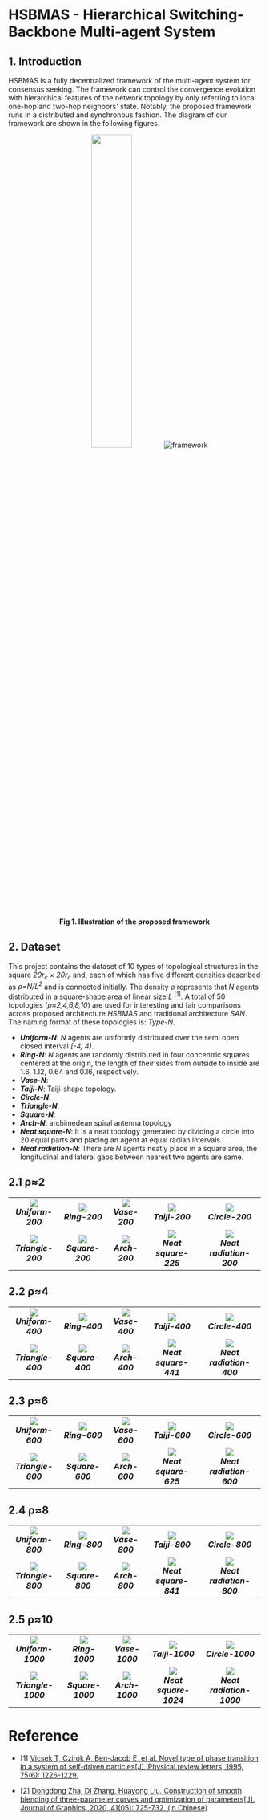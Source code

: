 # HSBMAS - Hierarchical Switching-Backbone Multi-agent System

## 1. Introduction
HSBMAS is a fully decentralized framework of the multi-agent system for consensus seeking. The framework can control the convergence evolution with hierarchical features of the network topology by only referring to local one-hop and two-hop neighbors' state. Notably, the proposed framework runs in a distributed and synchronous fashion. The diagram of our framework are shown in the following figures.

<div align=center>
    <img src="https://github.com/kyoran/HSBMAS/blob/main/example/diagram.gif" width="40%">
    <img src="https://github.com/kyoran/HSBMAS/blob/main/example/framework.png" 
        alt="framework"/>
    <br>
    <b>Fig 1. Illustration of the proposed framework</b>
</div>

## 2. Dataset 
This project contains the dataset of 10 types of topological structures in the square <i>20r<sub>c</sub> × 20r<sub>c</sub></i> and, each of which has five different densities described as <i>ρ=N/L<sup>2</sup></i> and is connected initially. The density *ρ* represents that *N* agents distributed in a square-shape area of linear size *L* [<sup>[1]</sup>](#refer-density). A total of 50 topologies (*ρ≈2,4,6,8,10*) are used for interesting and fair comparisons across proposed architecture *HSBMAS* and traditional architecture *SAN*. The naming format of these topologies is: *Type-N*.

- ***Uniform-N***: *N* agents are uniformly distributed over the semi open closed interval *[-4, 4)*.
- ***Ring-N***: *N* agents are randomly distributed in four concentric squares centered at the origin, the length of their sides from outside to inside are 1.6, 1.12, 0.64 and 0.16, respectively.
- ***Vase-N***: 
- ***Taiji-N***: Taiji-shape topology.
- ***Circle-N***:
- ***Triangle-N***:
- ***Square-N***:
- ***Arch-N***: archimedean spiral antenna topology 
- ***Neat square-N***: It is a neat topology generated by dividing a circle into 20 equal parts and placing an agent at equal radian intervals.
- ***Neat radiation-N***: There are *N* agents neatly place in a square area, the longitudinal and lateral gaps between nearest two agents are same.

## 2.1 ρ≈2
<div align="center">
    <table>
        <tr>
            <td align="center"><img src="https://github.com/kyoran/HSBMAS/blob/main/Agents-200/001log_uniform_200/init_1_hop_conn.png" /><br><b><i>Uniform-200</i></b></td>
            <td align="center"><img src="https://github.com/kyoran/HSBMAS/blob/main/Agents-200/002log_ring_200/init_1_hop_conn.png" /><br><b><i>Ring-200</i></b></td>
            <td align="center"><img src="https://github.com/kyoran/HSBMAS/blob/main/Agents-200/003log_vase_200/init_1_hop_conn.png" /><br><b><i>Vase-200</i></b></td>
            <td align="center"><img src="https://github.com/kyoran/HSBMAS/blob/main/Agents-200/004log_taiji_200/init_1_hop_conn.png" /><br><b><i>Taiji-200</i></b></td>
            <td align="center"><img src="https://github.com/kyoran/HSBMAS/blob/main/Agents-200/005log_circle_200/init_1_hop_conn.png" /><br><b><i>Circle-200</i></b></td>
        </tr>
        <tr>
            <td align="center"><img src="https://github.com/kyoran/HSBMAS/blob/main/Agents-200/006log_triangle_200/init_1_hop_conn.png" /><br><b><i>Triangle-200</i></b></td>
            <td align="center"><img src="https://github.com/kyoran/HSBMAS/blob/main/Agents-200/007log_square_200/init_1_hop_conn.png" /><br><b><i>Square-200</i></b></td>
            <td align="center"><img src="https://github.com/kyoran/HSBMAS/blob/main/Agents-200/008log_arch_200/init_1_hop_conn.png" /><br><b><i>Arch-200</i></b></td>
            <td align="center"><img src="https://github.com/kyoran/HSBMAS/blob/main/Agents-200/009log_neat_square_225/init_1_hop_conn.png" /><br><b><i>Neat square-225</i></b></td>
            <td align="center"><img src="https://github.com/kyoran/HSBMAS/blob/main/Agents-200/010log_neat_radiation_200/init_1_hop_conn.png" /><br><b><i>Neat radiation-200</i></b></td>
        </tr>
    </table>
</div>

## 2.2 ρ≈4
<div align="center">
    <table>
        <tr>
            <td align="center"><img src="https://github.com/kyoran/HSBMAS/blob/main/Agents-400/001log_uniform_400/init_1_hop_conn.png" /><br><b><i>Uniform-400</i></b></td>
            <td align="center"><img src="https://github.com/kyoran/HSBMAS/blob/main/Agents-400/002log_ring_400/init_1_hop_conn.png" /><br><b><i>Ring-400</i></b></td>
            <td align="center"><img src="https://github.com/kyoran/HSBMAS/blob/main/Agents-400/003log_vase_400/init_1_hop_conn.png" /><br><b><i>Vase-400</i></b></td>
            <td align="center"><img src="https://github.com/kyoran/HSBMAS/blob/main/Agents-400/004log_taiji_400/init_1_hop_conn.png" /><br><b><i>Taiji-400</i></b></td>
            <td align="center"><img src="https://github.com/kyoran/HSBMAS/blob/main/Agents-400/005log_circle_400/init_1_hop_conn.png" /><br><b><i>Circle-400</i></b></td>
        </tr>
        <tr>
            <td align="center"><img src="https://github.com/kyoran/HSBMAS/blob/main/Agents-400/006log_triangle_400/init_1_hop_conn.png" /><br><b><i>Triangle-400</i></b></td>
            <td align="center"><img src="https://github.com/kyoran/HSBMAS/blob/main/Agents-400/007log_square_400/init_1_hop_conn.png" /><br><b><i>Square-400</i></b></td>
            <td align="center"><img src="https://github.com/kyoran/HSBMAS/blob/main/Agents-400/008log_arch_400/init_1_hop_conn.png" /><br><b><i>Arch-400</i></b></td>
            <td align="center"><img src="https://github.com/kyoran/HSBMAS/blob/main/Agents-400/009log_neat_square_441/init_1_hop_conn.png" /><br><b><i>Neat square-441</i></b></td>
            <td align="center"><img src="https://github.com/kyoran/HSBMAS/blob/main/Agents-400/010log_neat_radiation_400/init_1_hop_conn.png" /><br><b><i>Neat radiation-400</i></b></td>
        </tr>
    </table>
</div>

## 2.3 ρ≈6
<div align="center">
    <table>
        <tr>
            <td align="center"><img src="https://github.com/kyoran/HSBMAS/blob/main/Agents-600/001log_uniform_600/init_1_hop_conn.png" /><br><b><i>Uniform-600</i></b></td>
            <td align="center"><img src="https://github.com/kyoran/HSBMAS/blob/main/Agents-600/002log_ring_600/init_1_hop_conn.png" /><br><b><i>Ring-600</i></b></td>
            <td align="center"><img src="https://github.com/kyoran/HSBMAS/blob/main/Agents-600/003log_vase_600/init_1_hop_conn.png" /><br><b><i>Vase-600</i></b></td>
            <td align="center"><img src="https://github.com/kyoran/HSBMAS/blob/main/Agents-600/004log_taiji_600/init_1_hop_conn.png" /><br><b><i>Taiji-600</i></b></td>
            <td align="center"><img src="https://github.com/kyoran/HSBMAS/blob/main/Agents-600/005log_circle_600/init_1_hop_conn.png" /><br><b><i>Circle-600</i></b></td>
        </tr>
        <tr>
            <td align="center"><img src="https://github.com/kyoran/HSBMAS/blob/main/Agents-600/006log_triangle_600/init_1_hop_conn.png" /><br><b><i>Triangle-600</i></b></td>
            <td align="center"><img src="https://github.com/kyoran/HSBMAS/blob/main/Agents-600/007log_square_600/init_1_hop_conn.png" /><br><b><i>Square-600</i></b></td>
            <td align="center"><img src="https://github.com/kyoran/HSBMAS/blob/main/Agents-600/008log_arch_600/init_1_hop_conn.png" /><br><b><i>Arch-600</i></b></td>
            <td align="center"><img src="https://github.com/kyoran/HSBMAS/blob/main/Agents-600/009log_neat_square_625/init_1_hop_conn.png" /><br><b><i>Neat square-625</i></b></td>
            <td align="center"><img src="https://github.com/kyoran/HSBMAS/blob/main/Agents-600/010log_neat_radiation_600/init_1_hop_conn.png" /><br><b><i>Neat radiation-600</i></b></td>
        </tr>
    </table>
</div>

## 2.4 ρ≈8
<div align="center">
    <table>
        <tr>
            <td align="center"><img src="https://github.com/kyoran/HSBMAS/blob/main/Agents-800/001log_uniform_800/init_1_hop_conn.png" /><br><b><i>Uniform-800</i></b></td>
            <td align="center"><img src="https://github.com/kyoran/HSBMAS/blob/main/Agents-800/002log_ring_800/init_1_hop_conn.png" /><br><b><i>Ring-800</i></b></td>
            <td align="center"><img src="https://github.com/kyoran/HSBMAS/blob/main/Agents-800/003log_vase_800/init_1_hop_conn.png" /><br><b><i>Vase-800</i></b></td>
            <td align="center"><img src="https://github.com/kyoran/HSBMAS/blob/main/Agents-800/004log_taiji_800/init_1_hop_conn.png" /><br><b><i>Taiji-800</i></b></td>
            <td align="center"><img src="https://github.com/kyoran/HSBMAS/blob/main/Agents-800/005log_circle_800/init_1_hop_conn.png" /><br><b><i>Circle-800</i></b></td>
        </tr>
        <tr>
            <td align="center"><img src="https://github.com/kyoran/HSBMAS/blob/main/Agents-800/006log_triangle_800/init_1_hop_conn.png" /><br><b><i>Triangle-800</i></b></td>
            <td align="center"><img src="https://github.com/kyoran/HSBMAS/blob/main/Agents-800/007log_square_800/init_1_hop_conn.png" /><br><b><i>Square-800</i></b></td>
            <td align="center"><img src="https://github.com/kyoran/HSBMAS/blob/main/Agents-800/008log_arch_800/init_1_hop_conn.png" /><br><b><i>Arch-800</i></b></td>
            <td align="center"><img src="https://github.com/kyoran/HSBMAS/blob/main/Agents-800/009log_neat_square_841/init_1_hop_conn.png" /><br><b><i>Neat square-841</i></b></td>
            <td align="center"><img src="https://github.com/kyoran/HSBMAS/blob/main/Agents-800/010log_neat_radiation_800/init_1_hop_conn.png" /><br><b><i>Neat radiation-800</i></b></td>
        </tr>
    </table>
</div>

## 2.5 ρ≈10
<div align="center">
    <table>
        <tr>
            <td align="center"><img src="https://github.com/kyoran/HSBMAS/blob/main/Agents-1000/001log_uniform_1000/init_1_hop_conn.png" /><br><b><i>Uniform-1000</i></b></td>
            <td align="center"><img src="https://github.com/kyoran/HSBMAS/blob/main/Agents-1000/002log_ring_1000/init_1_hop_conn.png" /><br><b><i>Ring-1000</i></b></td>
            <td align="center"><img src="https://github.com/kyoran/HSBMAS/blob/main/Agents-1000/003log_vase_1000/init_1_hop_conn.png" /><br><b><i>Vase-1000</i></b></td>
            <td align="center"><img src="https://github.com/kyoran/HSBMAS/blob/main/Agents-1000/004log_taiji_1000/init_1_hop_conn.png" /><br><b><i>Taiji-1000</i></b></td>
            <td align="center"><img src="https://github.com/kyoran/HSBMAS/blob/main/Agents-1000/005log_circle_1000/init_1_hop_conn.png" /><br><b><i>Circle-1000</i></b></td>
        </tr>
        <tr>
            <td align="center"><img src="https://github.com/kyoran/HSBMAS/blob/main/Agents-1000/006log_triangle_1000/init_1_hop_conn.png" /><br><b><i>Triangle-1000</i></b></td>
            <td align="center"><img src="https://github.com/kyoran/HSBMAS/blob/main/Agents-1000/007log_square_1000/init_1_hop_conn.png" /><br><b><i>Square-1000</i></b></td>
            <td align="center"><img src="https://github.com/kyoran/HSBMAS/blob/main/Agents-1000/008log_arch_1000/init_1_hop_conn.png" /><br><b><i>Arch-1000</i></b></td>
            <td align="center"><img src="https://github.com/kyoran/HSBMAS/blob/main/Agents-1000/009log_neat_square_1024/init_1_hop_conn.png" /><br><b><i>Neat square-1024</i></b></td>
            <td align="center"><img src="https://github.com/kyoran/HSBMAS/blob/main/Agents-1000/010log_neat_radiation_1000/init_1_hop_conn.png" /><br><b><i>Neat radiation-1000</i></b></td>
        </tr>
    </table>
</div>

# Reference
<div id="refer-density"></div>

- [1] [Vicsek T, Czirók A, Ben-Jacob E, et al. Novel type of phase transition in a system of self-driven particles[J]. Physical review letters, 1995, 75(6): 1226-1229.](https://journals.aps.org/prl/abstract/10.1103/PhysRevLett.75.1226)

<div id="refer-vase"></div>

- [2] [Dongdong Zha, Di Zhang, Huayong Liu. Construction of smooth blending of three-parameter curves and optimization of parameters[J]. Journal of Graphics, 2020, 41(05): 725-732. (in Chinese)](https://kns.cnki.net/kcms/detail/detail.aspx?dbcode=CJFD&dbname=CJFDLAST2020&filename=GCTX202005005&v=UNJTcmu%25mmd2BCFna5ViMyp0VX%25mmd2BP8ViKBRwbuzbliscRaPK0Lo6zgD9jJ1k4xv7RAShXX)

